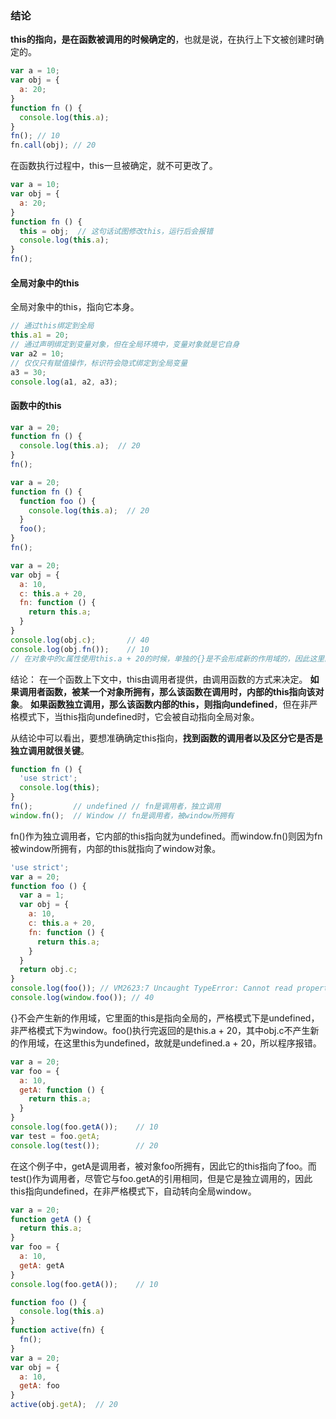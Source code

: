 ### 结论

**this的指向，是在函数被调用的时候确定的**，也就是说，在执行上下文被创建时确定的。

```js
var a = 10;
var obj = {
  a: 20;
}
function fn () {
  console.log(this.a);
}
fn(); // 10
fn.call(obj); // 20
```

在函数执行过程中，this一旦被确定，就不可更改了。

```js
var a = 10;
var obj = {
  a: 20;
}
function fn () {
  this = obj;  // 这句话试图修改this，运行后会报错
  console.log(this.a);
}
fn();
```

#### 全局对象中的this

全局对象中的this，指向它本身。

```js
// 通过this绑定到全局
this.a1 = 20;
// 通过声明绑定到变量对象，但在全局环境中，变量对象就是它自身
var a2 = 10;
// 仅仅只有赋值操作，标识符会隐式绑定到全局变量
a3 = 30;
console.log(a1, a2, a3);
```

#### 函数中的this

```js
var a = 20;
function fn () {
  console.log(this.a);  // 20
}
fn();
```

```js
var a = 20;
function fn () {
  function foo () {
    console.log(this.a);  // 20
  }
  foo();
}
fn();
```

```js
var a = 20;
var obj = {
  a: 10,
  c: this.a + 20,
  fn: function () {
    return this.a;
  }
}
console.log(obj.c);       // 40
console.log(obj.fn());    // 10
// 在对象中的c属性使用this.a + 20的时候，单独的{}是不会形成新的作用域的，因此这里的this.a，由于没有作用域的限制，仍然处在全局作用域中，所以这里的this指向的window对象。
```

结论：
在一个函数上下文中，this由调用者提供，由调用函数的方式来决定。
**如果调用者函数，被某一个对象所拥有，那么该函数在调用时，内部的this指向该对象**。
**如果函数独立调用，那么该函数内部的this，则指向undefined**，但在非严格模式下，当this指向undefined时，它会被自动指向全局对象。

从结论中可以看出，要想准确确定this指向，**找到函数的调用者以及区分它是否是独立调用就很关键**。

```js
function fn () {
  'use strict';
  console.log(this);
}
fn();         // undefined // fn是调用者，独立调用
window.fn();  // Window // fn是调用者，被window所拥有
```

fn()作为独立调用者，它内部的this指向就为undefined。而window.fn()则因为fn被window所拥有，内部的this就指向了window对象。

```js
'use strict';
var a = 20;
function foo () {
  var a = 1;
  var obj = {
    a: 10,
    c: this.a + 20,
    fn: function () {
      return this.a;
    }
  }
  return obj.c;
}
console.log(foo()); // VM2623:7 Uncaught TypeError: Cannot read property 'a' of undefined
console.log(window.foo()); // 40
```

{}不会产生新的作用域，它里面的this是指向全局的，严格模式下是undefined，非严格模式下为window。foo()执行完返回的是this.a + 20，其中obj.c不产生新的作用域，在这里this为undefined，故就是undefined.a + 20，所以程序报错。

```js
var a = 20;
var foo = {
  a: 10,
  getA: function () {
    return this.a;
  }
}
console.log(foo.getA());    // 10
var test = foo.getA;
console.log(test());        // 20
```

在这个例子中，getA是调用者，被对象foo所拥有，因此它的this指向了foo。而test()作为调用者，尽管它与foo.getA的引用相同，但是它是独立调用的，因此this指向undefined，在非严格模式下，自动转向全局window。

```js
var a = 20;
function getA () {
  return this.a;
}
var foo = {
  a: 10,
  getA: getA
}
console.log(foo.getA());    // 10
```

```js
function foo () {
  console.log(this.a)
}
function active(fn) {
  fn(); 
}
var a = 20;
var obj = {
  a: 10,
  getA: foo
}
active(obj.getA);  // 20
```